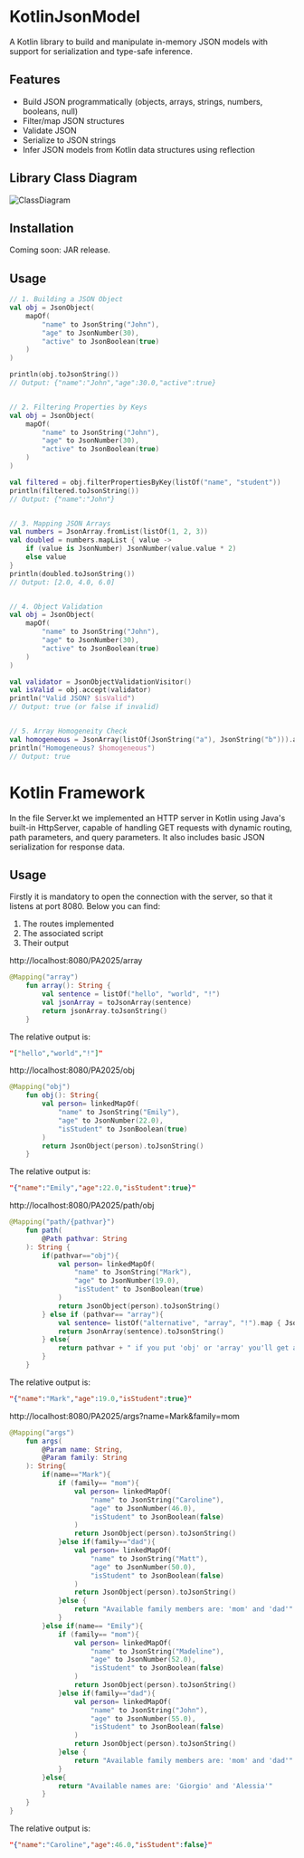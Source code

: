 # KotlinJsonModel

A Kotlin library to build and manipulate in-memory JSON models with support for serialization and type-safe inference.

## Features
- Build JSON programmatically (objects, arrays, strings, numbers, booleans, null)
- Filter/map JSON structures
- Validate JSON
- Serialize to JSON strings
- Infer JSON models from Kotlin data structures using reflection

## Library Class Diagram
![ClassDiagram](https://github.com/aledanna00/ProgettoPA/blob/master/Class_diagram/ClassDiagram.png)

## Installation

Coming soon: JAR release.

## Usage

```kotlin
// 1. Building a JSON Object
val obj = JsonObject(
    mapOf(
        "name" to JsonString("John"),
        "age" to JsonNumber(30),
        "active" to JsonBoolean(true)
    )
)

println(obj.toJsonString()) 
// Output: {"name":"John","age":30.0,"active":true}


// 2. Filtering Properties by Keys
val obj = JsonObject(
    mapOf(
        "name" to JsonString("John"),
        "age" to JsonNumber(30),
        "active" to JsonBoolean(true)
    )
)

val filtered = obj.filterPropertiesByKey(listOf("name", "student"))
println(filtered.toJsonString())  
// Output: {"name":"John"}


// 3. Mapping JSON Arrays
val numbers = JsonArray.fromList(listOf(1, 2, 3))
val doubled = numbers.mapList { value ->
    if (value is JsonNumber) JsonNumber(value.value * 2)
    else value
}
println(doubled.toJsonString())  
// Output: [2.0, 4.0, 6.0]


// 4. Object Validation
val obj = JsonObject(
    mapOf(
        "name" to JsonString("John"),
        "age" to JsonNumber(30),
        "active" to JsonBoolean(true)
    )
)

val validator = JsonObjectValidationVisitor()
val isValid = obj.accept(validator)
println("Valid JSON? $isValid")  
// Output: true (or false if invalid)


// 5. Array Homogeneity Check
val homogeneous = JsonArray(listOf(JsonString("a"), JsonString("b"))).accept(JsonArrayHomogeneityVisitor())
println("Homogeneous? $homogeneous")  
// Output: true

```
# Kotlin Framework

In the file Server.kt we implemented an HTTP server in Kotlin using Java's built-in HttpServer, capable of handling GET requests with dynamic routing, path parameters, and query parameters. It also includes basic JSON serialization for response data.

## Usage
Firstly it is mandatory to open the connection with the server, so that it listens at port 8080. Below you can find: 
1. The routes implemented
2. The associated script
3. Their output

http://localhost:8080/PA2025/array

```kotlin
@Mapping("array")
    fun array(): String {
        val sentence = listOf("hello", "world", "!")
        val jsonArray = toJsonArray(sentence)
        return jsonArray.toJsonString()
    }
```
The relative output is:
```json
"["hello","world","!"]"
```

http://localhost:8080/PA2025/obj
```kotlin
@Mapping("obj")
    fun obj(): String{
        val person= linkedMapOf(
            "name" to JsonString("Emily"),
            "age" to JsonNumber(22.0),
            "isStudent" to JsonBoolean(true)
        )
        return JsonObject(person).toJsonString()
    }
```
The relative output is:
```json
"{"name":"Emily","age":22.0,"isStudent":true}"
```

http://localhost:8080/PA2025/path/obj
```kotlin
@Mapping("path/{pathvar}")
    fun path(
        @Path pathvar: String
    ): String {
        if(pathvar=="obj"){
            val person= linkedMapOf(
                "name" to JsonString("Mark"),
                "age" to JsonNumber(19.0),
                "isStudent" to JsonBoolean(true)
            )
            return JsonObject(person).toJsonString()
        } else if (pathvar== "array"){
            val sentence= listOf("alternative", "array", "!").map { JsonString(it) }
            return JsonArray(sentence).toJsonString()
        } else{
            return pathvar + " if you put 'obj' or 'array' you'll get an alternative output!"
        }
    }
```
The relative output is:
```json
"{"name":"Mark","age":19.0,"isStudent":true}"
```

http://localhost:8080/PA2025/args?name=Mark&family=mom
```kotlin
@Mapping("args")
    fun args(
        @Param name: String,
        @Param family: String
    ): String{
        if(name=="Mark"){
            if (family== "mom"){
                val person= linkedMapOf(
                    "name" to JsonString("Caroline"),
                    "age" to JsonNumber(46.0),
                    "isStudent" to JsonBoolean(false)
                )
                return JsonObject(person).toJsonString()
            }else if(family=="dad"){
                val person= linkedMapOf(
                    "name" to JsonString("Matt"),
                    "age" to JsonNumber(50.0),
                    "isStudent" to JsonBoolean(false)
                )
                return JsonObject(person).toJsonString()
            }else {
                return "Available family members are: 'mom' and 'dad'"
            }
        }else if(name== "Emily"){
            if (family== "mom"){
                val person= linkedMapOf(
                    "name" to JsonString("Madeline"),
                    "age" to JsonNumber(52.0),
                    "isStudent" to JsonBoolean(false)
                )
                return JsonObject(person).toJsonString()
            }else if(family=="dad"){
                val person= linkedMapOf(
                    "name" to JsonString("John"),
                    "age" to JsonNumber(55.0),
                    "isStudent" to JsonBoolean(false)
                )
                return JsonObject(person).toJsonString()
            }else {
                return "Available family members are: 'mom' and 'dad'"
            }
        }else{
            return "Available names are: 'Giorgio' and 'Alessia'"
        }
    }
}
```
The relative output is:
```json
"{"name":"Caroline","age":46.0,"isStudent":false}"
```
